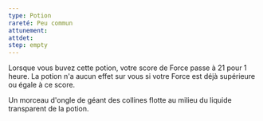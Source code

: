 ```yaml
---
type: Potion
rareté: Peu commun
attunement:
attdet:
step: empty
---
```

Lorsque vous buvez cette potion, votre score de Force passe à 21 pour 1 heure. La potion n'a aucun effet sur vous si votre Force est déjà supérieure ou égale à ce score.

Un morceau d'ongle de géant des collines flotte au milieu du liquide transparent de la potion.